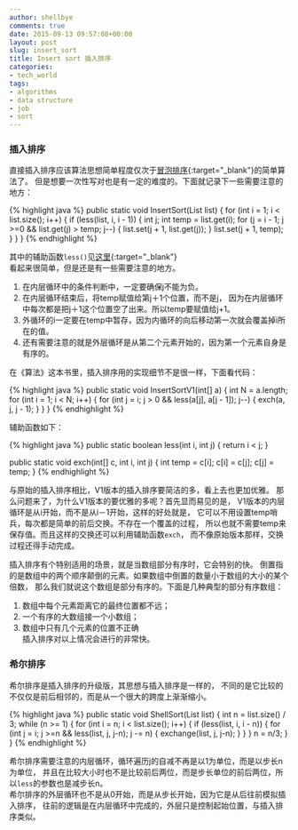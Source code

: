 ```yaml
---
author: shellbye
comments: true
date: 2015-09-13 09:57:08+00:00
layout: post
slug: insert_sort
title: Insert sort 插入排序
categories:
- tech_world
tags:
- algorithms
- data structure
- job
- sort
---
```


### 插入排序
直接插入排序应该算法思想简单程度仅次于[冒泡排序](/blog/tech_world/bubble_sort/){:target="_blank"}的简单算法了。
但是想要一次性写对也是有一定的难度的。下面就记录下一些需要注意的地方：

{% highlight java %}
public static void InsertSort(List<Integer> list) {
    for (int i = 1; i < list.size(); i++) {
        if (less(list, i, i - 1)) {
            int j;
            int temp = list.get(i);
            for (j = i - 1; j >=0 && list.get(j) > temp; j--) {
                list.set(j + 1, list.get(j));
            }
            list.set(j + 1, temp);
        }
    }
}
{% endhighlight %}

其中的辅助函数`less()`见[这里](/blog/tech_world/bubble_sort/){:target="_blank"}  
看起来很简单，但是还是有一些需要注意的地方。  
1. 在内层循环中的条件判断中，一定要确保j不能为负。  
2. 在内层循环结束后，将temp赋值给第j＋1个位置，而不是j，
因为在内层循环中每次都是把j＋1这个位置空了出来。所以temp要赋值给j+1。  
3. 外循环的i一定要在temp中暂存，因为内循环的向后移动第一次就会覆盖掉i所在的值。  
4. 还有需要注意的就是外层循环是从第二个元素开始的，因为第一个元素自身是有序的。  

在《算法》这本书里，插入排序用的实现细节不是很一样，下面看代码：

{% highlight java %}
public static void InsertSortV1(int[] a) {
	int N = a.length;
	for (int i = 1; i < N; i++) {
		for (int j = i; j > 0 && less(a[j], a[j - 1]); j--) {
			exch(a, j, j - 1);
		}
	}
}
{% endhighlight %}

辅助函数如下：

{% highlight java %}
public static boolean less(int i, int j) {
	return i < j;
}

public static void exch(int[] c, int i, int j) {
	int temp = c[i];
	c[i] = c[j];
	c[j] = temp;
}
{% endhighlight %}

与原始的插入排序相比，V1版本的插入排序要简洁的多，看上去也更加优雅。
那么问题来了，为什么V1版本的要优雅的多呢？首先显而易见的是，
V1版本的内层循环是从i开始，而不是从i－1开始，这样的好处就是，
它可以不用设置temp哨兵，每次都是简单的前后交换。不存在一个覆盖的过程，
所以也就不需要temp来保存值。而且这样的交换还可以利用辅助函数`exch`，
而不像原始版本那样，交换过程还得手动完成。  

插入排序有个特别适用的场景，就是当数组部分有序时，它会特别的快。
倒置指的是数组中的两个顺序颠倒的元素。如果数组中倒置的数量小于数组的大小的某个倍数，
那么我们就说这个数组是部分有序的。下面是几种典型的部分有序数组：  
1. 数组中每个元素距离它的最终位置都不远；  
2. 一个有序的大数组接一个小数组；
3. 数组中只有几个元素的位置不正确  
插入排序对以上情况会进行的非常快。  

### 希尔排序
希尔排序是插入排序的升级版，其思想与插入排序是一样的，
不同的是它比较的不仅仅是前后相邻的，而是从一个很大的跨度上渐渐缩小。  

{% highlight java %}
public static void ShellSort(List<Integer> list) {
	int n = list.size() / 3;
	while (n >= 1) {
		for (int i = n; i < list.size(); i++) {
			if (less(list, i, i - n)) {
				for (int j = i; j >=n && less(list, j, j-n); j -= n) {
					exchange(list, j, j-n);
				}
			}
		}
		n = n/3;
	}
}
{% endhighlight %}

希尔排序需要注意的内层循环，循环遍历j的自减不再是以1为单位，而是以步长n为单位，
并且在比较大小时也不是比较前后两位，而是步长单位的前后两位，所以`less`的参数也是减步长n。  
希尔排序的外层循环也不是从0开始，而是从步长开始，因为它是从后往前模拟插入排序，
往前的逻辑是在内层循环中完成的，外层只是控制起始位置，与插入排序类似。  
